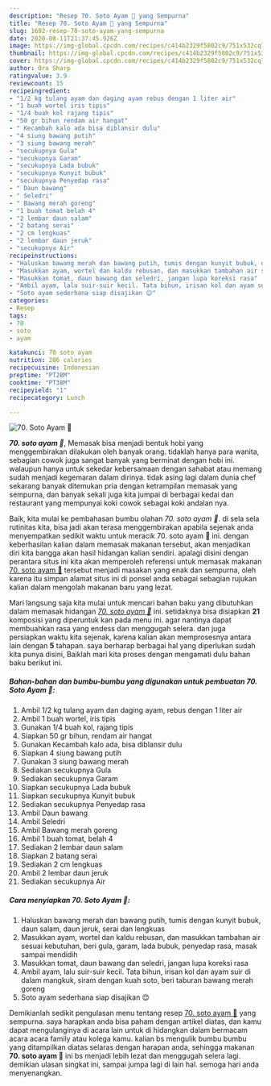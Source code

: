 ```yaml
---
description: "Resep 70. Soto Ayam 🧡 yang Sempurna"
title: "Resep 70. Soto Ayam 🧡 yang Sempurna"
slug: 1692-resep-70-soto-ayam-yang-sempurna
date: 2020-08-11T21:37:45.926Z
image: https://img-global.cpcdn.com/recipes/c414b2329f5802c9/751x532cq70/70-soto-ayam-🧡-foto-resep-utama.jpg
thumbnail: https://img-global.cpcdn.com/recipes/c414b2329f5802c9/751x532cq70/70-soto-ayam-🧡-foto-resep-utama.jpg
cover: https://img-global.cpcdn.com/recipes/c414b2329f5802c9/751x532cq70/70-soto-ayam-🧡-foto-resep-utama.jpg
author: Ora Sharp
ratingvalue: 3.9
reviewcount: 15
recipeingredient:
- "1/2 kg tulang ayam dan daging ayam rebus dengan 1 liter air"
- "1 buah wortel iris tipis"
- "1/4 buah kol rajang tipis"
- "50 gr bihun rendam air hangat"
- " Kecambah kalo ada bisa diblansir dulu"
- "4 siung bawang putih"
- "3 siung bawang merah"
- "secukupnya Gula"
- "secukupnya Garam"
- "secukupnya Lada bubuk"
- "secukupnya Kunyit bubuk"
- "secukupnya Penyedap rasa"
- " Daun bawang"
- " Seledri"
- " Bawang merah goreng"
- "1 buah tomat belah 4"
- "2 lembar daun salam"
- "2 batang serai"
- "2 cm lengkuas"
- "2 lembar daun jeruk"
- "secukupnya Air"
recipeinstructions:
- "Haluskan bawang merah dan bawang putih, tumis dengan kunyit bubuk, daun salam, daun jeruk, serai dan lengkuas"
- "Masukkan ayam, wortel dan kaldu rebusan, dan masukkan tambahan air sesuai kebutuhan, beri gula, garam, lada bubuk, penyedap rasa, masak sampai mendidih"
- "Masukkan tomat, daun bawang dan seledri, jangan lupa koreksi rasa"
- "Ambil ayam, lalu suir-suir kecil. Tata bihun, irisan kol dan ayam suir di dalam mangkuk, siram dengan kuah soto, beri taburan bawang merah goreng"
- "Soto ayam sederhana siap disajikan 😊"
categories:
- Resep
tags:
- 70
- soto
- ayam

katakunci: 70 soto ayam 
nutrition: 286 calories
recipecuisine: Indonesian
preptime: "PT28M"
cooktime: "PT38M"
recipeyield: "1"
recipecategory: Lunch

---
```



![70. Soto Ayam 🧡](https://img-global.cpcdn.com/recipes/c414b2329f5802c9/751x532cq70/70-soto-ayam-🧡-foto-resep-utama.jpg)

<b><i>70. soto ayam 🧡</i></b>, Memasak bisa menjadi bentuk hobi yang menggembirakan dilakukan oleh banyak orang. tidaklah hanya para wanita, sebagian cowok juga sangat banyak yang berminat dengan hobi ini. walaupun hanya untuk sekedar kebersamaan dengan sahabat atau memang sudah menjadi kegemaran dalam dirinya. tidak asing lagi dalam dunia chef sekarang banyak ditemukan pria dengan ketrampilan memasak yang sempurna, dan banyak sekali juga kita jumpai di berbagai kedai dan restaurant yang mempunyai koki cowok sebagai koki andalan nya.



Baik, kita mulai ke pembahasan bumbu olahan <i>70. soto ayam 🧡</i>. di sela sela rutinitas kita, bisa jadi akan terasa menggembirakan apabila sejenak anda menyempatkan sedikit waktu untuk meracik 70. soto ayam 🧡 ini. dengan keberhasilan kalian dalam memasak makanan tersebut, akan menjadikan diri kita bangga akan hasil hidangan kalian sendiri. apalagi disini dengan perantara situs ini kita akan memperoleh referensi untuk memasak makanan <u>70. soto ayam 🧡</u> tersebut menjadi masakan yang enak dan sempurna, oleh karena itu simpan alamat situs ini di ponsel anda sebagai sebagian rujukan kalian dalam mengolah makanan baru yang lezat.


Mari langsung saja kita mulai untuk mencari bahan baku yang dibutuhkan dalam memasak hidangan <u><i>70. soto ayam 🧡</i></u> ini. setidaknya bisa disiapkan <b>21</b> komposisi yang diperuntuk kan pada menu ini. agar nantinya dapat membuahkan rasa yang endess dan menggugah selera. dan juga persiapkan waktu kita sejenak, karena kalian akan memprosesnya antara lain dengan <b>5</b> tahapan. saya berharap berbagai hal yang diperlukan sudah kita punya disini, Baiklah mari kita proses dengan mengamati dulu bahan baku berikut ini.

<!--inarticleads1-->

##### Bahan-bahan dan bumbu-bumbu yang digunakan untuk pembuatan 70. Soto Ayam 🧡:

1. Ambil 1/2 kg tulang ayam dan daging ayam, rebus dengan 1 liter air
1. Ambil 1 buah wortel, iris tipis
1. Gunakan 1/4 buah kol, rajang tipis
1. Siapkan 50 gr bihun, rendam air hangat
1. Gunakan  Kecambah kalo ada, bisa diblansir dulu
1. Siapkan 4 siung bawang putih
1. Gunakan 3 siung bawang merah
1. Sediakan secukupnya Gula
1. Sediakan secukupnya Garam
1. Siapkan secukupnya Lada bubuk
1. Siapkan secukupnya Kunyit bubuk
1. Sediakan secukupnya Penyedap rasa
1. Ambil  Daun bawang
1. Ambil  Seledri
1. Ambil  Bawang merah goreng
1. Ambil 1 buah tomat, belah 4
1. Sediakan 2 lembar daun salam
1. Siapkan 2 batang serai
1. Sediakan 2 cm lengkuas
1. Ambil 2 lembar daun jeruk
1. Sediakan secukupnya Air




<!--inarticleads2-->

##### Cara menyiapkan 70. Soto Ayam 🧡:

1. Haluskan bawang merah dan bawang putih, tumis dengan kunyit bubuk, daun salam, daun jeruk, serai dan lengkuas
1. Masukkan ayam, wortel dan kaldu rebusan, dan masukkan tambahan air sesuai kebutuhan, beri gula, garam, lada bubuk, penyedap rasa, masak sampai mendidih
1. Masukkan tomat, daun bawang dan seledri, jangan lupa koreksi rasa
1. Ambil ayam, lalu suir-suir kecil. Tata bihun, irisan kol dan ayam suir di dalam mangkuk, siram dengan kuah soto, beri taburan bawang merah goreng
1. Soto ayam sederhana siap disajikan 😊




Demikianlah sedikit pengulasan menu tentang resep <u>70. soto ayam 🧡</u> yang sempurna. saya harapkan anda bisa paham dengan artikel diatas, dan kamu dapat mengulanginya di acara lain untuk di hidangkan dalam bermacam acara acara family atau kolega kamu. kalian bs mengulik bumbu bumbu yang ditampilkan diatas selaras dengan harapan anda, sehingga makanan <b>70. soto ayam 🧡</b> ini bs menjadi lebih lezat dan menggugah selera lagi. demikian ulasan singkat ini, sampai jumpa lagi di lain hal. semoga hari anda menyenangkan.
